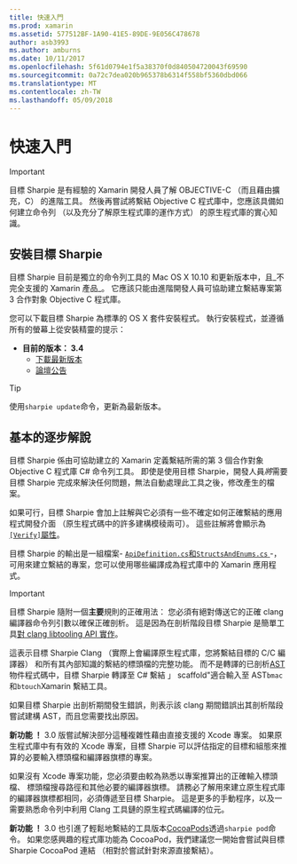 ```yaml
---
title: 快速入門
ms.prod: xamarin
ms.assetid: 577512BF-1A90-41E5-89DE-9E056C478678
author: asb3993
ms.author: amburns
ms.date: 10/11/2017
ms.openlocfilehash: 5f61d0794e1f5a38370f0d840504720043f69590
ms.sourcegitcommit: 0a72c7dea020b965378b6314f558bf5360dbd066
ms.translationtype: MT
ms.contentlocale: zh-TW
ms.lasthandoff: 05/09/2018
---
```

# <a name="getting-started"></a>快速入門

> [!IMPORTANT]
> 目標 Sharpie 是有經驗的 Xamarin 開發人員了解 OBJECTIVE-C （而且藉由擴充，C） 的進階工具。 然後再嘗試將繫結 Objective C 程式庫中，您應該具備如何建立命令列 （以及充分了解原生程式庫的運作方式） 的原生程式庫的實心知識。

<a name="installing" />

## <a name="installing-objective-sharpie"></a>安裝目標 Sharpie

目標 Sharpie 目前是獨立的命令列工具的 Mac OS X 10.10 和更新版本中，且_不完全支援的 Xamarin 產品_。 它應該只能由進階開發人員可協助建立繫結專案第 3 合作對象 Objective C 程式庫。

您可以下載目標 Sharpie 為標準的 OS X 套件安裝程式。
執行安裝程式，並遵循所有的螢幕上從安裝精靈的提示：

- **目前的版本： 3.4**
  - [下載最新版本](https://dl.xamarin.com/objective-sharpie/ObjectiveSharpie.pkg)
  - [論壇公告](https://forums.xamarin.com/discussion/104800/objective-sharpie-3-4)

> [!TIP]
> 使用`sharpie update`命令，更新為最新版本。

## <a name="basic-walkthrough"></a>基本的逐步解說

目標 Sharpie 係由可協助建立的 Xamarin 定義繫結所需的第 3 個合作對象 Objective C 程式庫 C# 命令列工具。
即使是使用目標 Sharpie，開發人員*將*需要目標 Sharpie 完成來解決任何問題，無法自動處理此工具之後，修改產生的檔案。

如果可行，目標 Sharpie 會加上註解與它必須有一些不確定如何正確繫結的應用程式開發介面 （原生程式碼中的許多建構模稜兩可）。
這些註解將會顯示為[`[Verify]`屬性](~/cross-platform/macios/binding/objective-sharpie/platform/verify.md)。

目標 Sharpie 的輸出是一組檔案- [ `ApiDefinition.cs`和`StructsAndEnums.cs` ](~/cross-platform/macios/binding/objective-sharpie/platform/apidefinitions-structsandenums.md) -，可用來建立繫結的專案，您可以使用哪些編譯成為程式庫中的 Xamarin 應用程式。

> [!IMPORTANT]
> 目標 Sharpie 隨附一個**主要**規則的正確用法： 您必須有絕對傳送它的正確 clang 編譯器命令列引數以確保正確剖析。 這是因為在剖析階段目標 Sharpie 是簡單工具[對 clang libtooling API 實作](http://clang.llvm.org/docs/LibTooling.html)。

這表示目標 Sharpie Clang （實際上會編譯原生程式庫，您將繫結目標的 C/C 編譯器） 和所有其內部知識的繫結的標頭檔的完整功能。
而不是轉譯的已剖析[AST](http://en.wikipedia.org/wiki/Abstract_syntax_tree)物件程式碼中，目標 Sharpie 轉譯至 C# 繫結 」 scaffold"適合輸入至 AST`bmac`和`btouch`Xamarin 繫結工具。

如果目標 Sharpie 出剖析期間發生錯誤，則表示該 clang 期間錯誤出其剖析階段嘗試建構 AST，而且您需要找出原因。

**新功能 ！** 3.0 版嘗試解決部分這種複雜性藉由直接支援的 Xcode 專案。 如果原生程式庫中有有效的 Xcode 專案，目標 Sharpie 可以評估指定的目標和組態來推算的必要輸入標頭檔和編譯器旗標的專案。

如果沒有 Xcode 專案功能，您必須要由較為熟悉以專案推算出的正確輸入標頭檔、 標頭檔搜尋路徑和其他必要的編譯器旗標。 請務必了解用來建立原生程式庫的編譯器旗標都相同，必須傳遞至目標 Sharpie。 這是更多的手動程序，以及一需要熟悉命令列中利用 Clang 工具鏈的原生程式碼編譯的位元。

**新功能 ！** 3.0 也引進了輕鬆地繫結的工具版本[CocoaPods](https://cocoapods.org)透過`sharpie pod`命令。
如果您感興趣的程式庫功能為 CocoaPod，我們建議您一開始會嘗試與目標 Sharpie CocoaPod 連結 （相對於嘗試針對來源直接繫結）。

